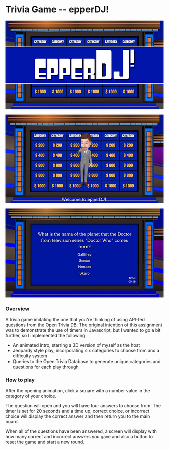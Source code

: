 # Trivia Game -- epperDJ!

![Screenshot 1](./screen1.jpg)

![Screenshot 2](./screen2.jpg)

![Screenshot 3](./screen3.jpg)

### Overview

A trivia game imitating the one that you're thinking of using API-fed questions from the Open Trivia DB. The original intention of this assignment was to demonstrate the use of timers in Javascript, but I wanted to go a bit further, so I implemented the following:

- An animated intro, starring a 3D version of myself as the host
- Jeopardy style play, incorporating six categories to choose from and a difficulty system
- Queries to the Open Trivia Database to generate unique categories and questions for each play through

### How to play

After the opening animation, click a square with a number value in the category of your choice. 

The question will open and you will have four answers to choose from. The timer is set for 20 seconds and a time up, correct choice, or incorrect choice will display the correct answer and then return you to the main board. 

When all of the questions have been answered, a screen will display with how many correct and incorrect answers you gave and also a button to reset the game and start a new round.
